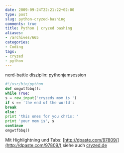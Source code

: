 ```yaml
---
date: 2009-09-24T22:21:22+02:00
type: post
slug: python-cryzed-bashing
comments: true
title: Python | cryzed bashing
aliases:
- /archives/665
categories:
- Coding
tags:
- cryzed
- python
---
```


nerd-battle
disziplin: pythonjamsession

``` python
#!/usr/bin/python
def omgwtfbbq():
while True:
s = raw_input('cryzeds mom is ')
if s == 'the end of the world':
break
else:
print 'this ones for you chris: '
print 'your mom is', s
continue
omgwtfbbq()
```



Mit Highlightning und Tabs: [http://dpaste.com/97809/](http://dpaste.com/97809/)
siehe auch [cryzed.de](http://cryzed.de)
